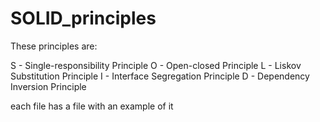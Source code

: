 # SOLID_principles

These principles are:

S - Single-responsibility Principle
O - Open-closed Principle
L - Liskov Substitution Principle
I - Interface Segregation Principle
D - Dependency Inversion Principle

each file has a file with an example of it
